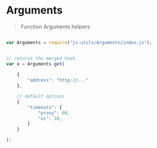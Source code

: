 
# Arguments

> Function Arguments helpers


```javascript

var Arguments = require("js-utils/Arguments/index.js");


// returns the merged hash
var o = Arguments.get(                 
    
    {
        "address": "http://..."
    },

    // default options
    {
        "timeouts": {
            "proxy": 60,
            "ui": 10,
        }
    }

);

 ```